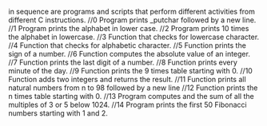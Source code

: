 in sequence are programs and scripts that perform different activities from different C instructions.
//0 Program prints _putchar followed by a new line.
//1 Program prints the alphabet in lower case.
//2 Program prints 10 times the alphabet in lowercase.
//3 Function that checks for lowercase character.
//4 Function that checks for alphabetic character.
//5 Function prints the sign of a number.
//6 Function computes the absolute value of an integer.
//7 Function prints the last digit of a number.
//8 Function prints every minute of the day.
//9 Function prints the 9 times table starting with 0.
//10 Function adds two integers and returns the result.
//11 Function prints all natural numbers from n to 98 followed by a new line
//12 Function prints the n times table starting with 0.
//13 Program computes and the sum of all the multiples of 3 or 5 below 1024.
//14 Program prints the first 50 Fibonacci numbers starting with 1 and 2.
